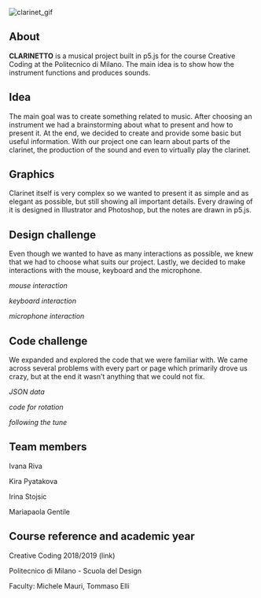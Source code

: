 ![clarinet_gif](https://user-images.githubusercontent.com/43534301/52316396-73353200-29bb-11e9-9aff-a9d61f41f6f3.gif)


## **About**

**CLARINETTO** is a musical project built in p5.js for the course Creative Coding at the Politecnico di Milano. The main idea is to show how the instrument functions and produces sounds.

## **Idea**

The main goal was to create something related to music. After choosing an instrument we had a brainstorming about what to present and how to present it. At the end, we decided to create and provide some basic but useful information. With our project one can learn about parts of the clarinet, the production of the sound and even to virtually play the clarinet.

## **Graphics**

Clarinet itself is very complex so we wanted to present it as simple and as elegant as possible, but still showing all important details. Every drawing of it is designed in Illustrator and Photoshop, but the notes are drawn in p5.js. 

## **Design challenge**

Even though we wanted to have as many interactions as possible, we knew that we had to choose what suits our project. Lastly, we decided to make interactions with the mouse, keyboard and the microphone. 

 *mouse interaction*  

 *keyboard interaction*

 *microphone interaction*

 ## **Code challenge**

We expanded and explored the code that we were familiar with. We came across several problems with every part or page which primarily drove us crazy, but at the end it wasn’t anything that we could not fix.

 *JSON data*

 *code for rotation*

 *following the tune*
 
 ## **Team members**
 
 Ivana Riva
 
 Kira Pyatakova
 
 Irina Stojsic
 
 Mariapaola Gentile
 
 ## **Course reference and academic year**
 
 Creative Coding 2018/2019 (link)
 
Politecnico di Milano - Scuola del Design

Faculty: Michele Mauri, Tommaso Elli



